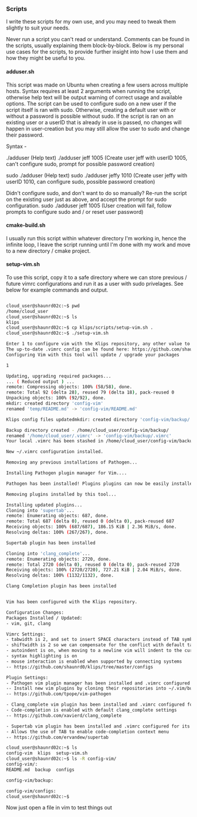 ### Scripts

I write these scripts for my own use, and you may need to tweak them slightly to suit your needs. 

Never run a script you can't read or understand. Comments can be found in the scripts, usually explaining them block-by-block. Below is my personal use cases for the scripts, to provide further insight into how I use them and how they might be useful to you.

#### adduser.sh

This script was made on Ubuntu when creating a few users across multiple hosts. Syntax requires at least 2 arguments when running the script, otherwise help text will be output warning of correct usage and available options. The script can be used to configure sudo on a new user if the script itself is ran with sudo. Otherwise, creating a default user with or without a password is possible without sudo. If the script is ran on an existing user or a userID that is already in use is passed, no changes will happen in user-creation but you may still allow the user to sudo and change their password. 

Syntax - 

./adduser (Help text)
./adduser jeff 1005 (Create user jeff with userID 1005, can't configure sudo, prompt for possible password creation)

sudo ./adduser (Help text)
sudo ./adduser jeffy 1010 (Create user jeffy with userID 1010, can configure sudo, possible password creation)

Didn't configure sudo, and don't want to do so manually? Re-run the script on the existing user just as above, and accept the prompt for sudo configuration.
sudo ./adduser jeff 1005 (User creation will fail, follow prompts to configure sudo and / or reset user password)

#### cmake-build.sh

I usually run this script within whatever directory I'm working in, hence the infinite loop, I leave the script running until I'm done with my work and move to a new directory / cmake project.


#### setup-vim.sh

To use this script, copy it to a safe directory where we can store previous / future vimrc configurations and run it as a user with sudo privelages. See below for example commands and output.

```bash

cloud_user@shaunrd02c:~$ pwd
/home/cloud_user
cloud_user@shaunrd02c:~$ ls
klips
cloud_user@shaunrd02c:~$ cp klips/scripts/setup-vim.sh .
cloud_user@shaunrd02c:~$ ./setup-vim.sh 

Enter 1 to configure vim with the Klips repository, any other value to exit.
The up-to-date .vimrc config can be found here: https://github.com/shaunrd0/klips/tree/master/configs
Configuring Vim with this tool will update / upgrade your packages

1

Updating, upgrading required packages...
... ( Reduced output ) ...
remote: Compressing objects: 100% (58/58), done.
remote: Total 92 (delta 28), reused 79 (delta 18), pack-reused 0
Unpacking objects: 100% (92/92), done.
mkdir: created directory 'config-vim'
renamed 'temp/README.md' -> 'config-vim/README.md'

Klips config files updatedmkdir: created directory 'config-vim/backup/'

Backup directory created - /home/cloud_user/config-vim/backup/
renamed '/home/cloud_user/.vimrc' -> 'config-vim/backup/.vimrc'
Your local .vimrc has been stashed in /home/cloud_user/config-vim/backup/

New ~/.vimrc configuration installed.

Removing any previous installations of Pathogen...

Installing Pathogen plugin manager for Vim....

Pathogen has been installed! Plugins plugins can now be easily installed.

Removing plugins installed by this tool...

Installing updated plugins...
Cloning into 'supertab'...
remote: Enumerating objects: 687, done.
remote: Total 687 (delta 0), reused 0 (delta 0), pack-reused 687
Receiving objects: 100% (687/687), 186.15 KiB | 2.36 MiB/s, done.
Resolving deltas: 100% (267/267), done.

Supertab plugin has been installed

Cloning into 'clang_complete'...
remote: Enumerating objects: 2720, done.
remote: Total 2720 (delta 0), reused 0 (delta 0), pack-reused 2720
Receiving objects: 100% (2720/2720), 727.21 KiB | 2.04 MiB/s, done.
Resolving deltas: 100% (1132/1132), done.

Clang Completion plugin has been installed


Vim has been configured with the Klips repository.

Configuration Changes: 
Packages Installed / Updated:
- vim, git, clang

Vimrc Settings:
- tabwidth is 2, and set to insert SPACE characters instead of TAB symbols with expandtab
- shiftwidth is 2 so we can compensate for the conflict with default tab settings
- autoindent is on, when moving to a newline vim will indent to the current depth
- syntax highlighting is on
- mouse interaction is enabled when supported by connecting systems
-- https://github.com/shaunrd0/klips/tree/master/configs

Plugin Settings:
- Pathogen vim plugin manager has been installed and .vimrc configured for its use.
-- Install new vim plugins by cloning their repositories into ~/.vim/bundle/
-- https://github.com/tpope/vim-pathogen

- Clang_complete vim plugin has been installed and .vimrc configured for its use.
- Code-completion is enabled with default clang_complete settings
-- https://github.com/xavierd/clang_complete

- Supertab vim plugin has been installed and .vimrc configured for its use.
- Allows the use of TAB to enable code-completion context menu
-- https://github.com/ervandew/supertab

cloud_user@shaunrd02c:~$ ls
config-vim  klips  setup-vim.sh
cloud_user@shaunrd02c:~$ ls -R config-vim/
config-vim/:
README.md  backup  configs

config-vim/backup:

config-vim/configs:
cloud_user@shaunrd02c:~$

```

Now just open a file in vim to test things out

